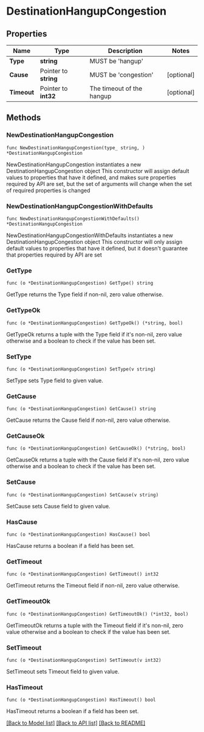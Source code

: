 # DestinationHangupCongestion

## Properties

Name | Type | Description | Notes
------------ | ------------- | ------------- | -------------
**Type** | **string** | MUST be &#39;hangup&#39; |
**Cause** | Pointer to **string** | MUST be &#39;congestion&#39; | [optional]
**Timeout** | Pointer to **int32** | The timeout of the hangup | [optional]

## Methods

### NewDestinationHangupCongestion

`func NewDestinationHangupCongestion(type_ string, ) *DestinationHangupCongestion`

NewDestinationHangupCongestion instantiates a new DestinationHangupCongestion object
This constructor will assign default values to properties that have it defined,
and makes sure properties required by API are set, but the set of arguments
will change when the set of required properties is changed

### NewDestinationHangupCongestionWithDefaults

`func NewDestinationHangupCongestionWithDefaults() *DestinationHangupCongestion`

NewDestinationHangupCongestionWithDefaults instantiates a new DestinationHangupCongestion object
This constructor will only assign default values to properties that have it defined,
but it doesn't guarantee that properties required by API are set

### GetType

`func (o *DestinationHangupCongestion) GetType() string`

GetType returns the Type field if non-nil, zero value otherwise.

### GetTypeOk

`func (o *DestinationHangupCongestion) GetTypeOk() (*string, bool)`

GetTypeOk returns a tuple with the Type field if it's non-nil, zero value otherwise
and a boolean to check if the value has been set.

### SetType

`func (o *DestinationHangupCongestion) SetType(v string)`

SetType sets Type field to given value.

### GetCause

`func (o *DestinationHangupCongestion) GetCause() string`

GetCause returns the Cause field if non-nil, zero value otherwise.

### GetCauseOk

`func (o *DestinationHangupCongestion) GetCauseOk() (*string, bool)`

GetCauseOk returns a tuple with the Cause field if it's non-nil, zero value otherwise
and a boolean to check if the value has been set.

### SetCause

`func (o *DestinationHangupCongestion) SetCause(v string)`

SetCause sets Cause field to given value.

### HasCause

`func (o *DestinationHangupCongestion) HasCause() bool`

HasCause returns a boolean if a field has been set.

### GetTimeout

`func (o *DestinationHangupCongestion) GetTimeout() int32`

GetTimeout returns the Timeout field if non-nil, zero value otherwise.

### GetTimeoutOk

`func (o *DestinationHangupCongestion) GetTimeoutOk() (*int32, bool)`

GetTimeoutOk returns a tuple with the Timeout field if it's non-nil, zero value otherwise
and a boolean to check if the value has been set.

### SetTimeout

`func (o *DestinationHangupCongestion) SetTimeout(v int32)`

SetTimeout sets Timeout field to given value.

### HasTimeout

`func (o *DestinationHangupCongestion) HasTimeout() bool`

HasTimeout returns a boolean if a field has been set.

[[Back to Model list]](../README.md#documentation-for-models) [[Back to API list]](../README.md#documentation-for-api-endpoints) [[Back to README]](../README.md)
